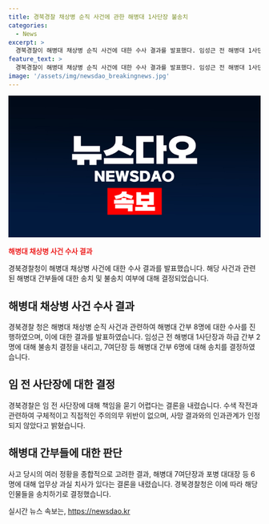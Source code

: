 ```yaml
---
title: 경북경찰 채상병 순직 사건에 관한 해병대 1사단장 불송치
categories:
  - News
excerpt: >
  경북경찰이 해병대 채상병 순직 사건에 대한 수사 결과를 발표했다. 임성근 전 해병대 1사단장과 하급 간부 2명에 대해 불송치 결정을 내리고, 당시 수색 현장을 담당한 7여단장 등 6명에 대해 송치를 결정했다. 경찰은 임 전 사단장에게는 책임이 인정되지 않으며, 다수의 간부에게는 업무상 과실 치사가 있다고 밝혔다. 이에 관련된 수색 작전, 지시, 안전 조치 등에 대한 논란이 이어지고 있다.
feature_text: >
  경북경찰이 해병대 채상병 순직 사건에 대한 수사 결과를 발표했다. 임성근 전 해병대 1사단장과 하급 간부 2명에 대해 불송치 결정을 내리고, 당시 수색 현장을 담당한 7여단장 등 6명에 대해 송치를 결정했다. 경찰은 임 전 사단장에게는 책임이 인정되지 않으며, 다수의 간부에게는 업무상 과실 치사가 있다고 밝혔다. 이에 관련된 수색 작전, 지시, 안전 조치 등에 대한 논란이 이어지고 있다.
image: '/assets/img/newsdao_breakingnews.jpg'
---
```


<p><img src="/assets/img/newsdao_breakingnews.jpg" alt="flaretime 속보" /></p>

<p><b><span style="color: #ee2323;">해병대 채상병 사건 수사 결과</span></b></p>

<p data-ke-size="size16">경북경찰청이 해병대 채상병 사건에 대한 수사 결과를 발표했습니다. 해당 사건과 관련된 해병대 간부들에 대한 송치 및 불송치 여부에 대해 결정되었습니다.</p>

<h2 data-ke-size="size26">해병대 채상병 사건 수사 결과</h2>

<p data-ke-size="size16">경북경찰 청은 해병대 채상병 순직 사건과 관련하여 해병대 간부 8명에 대한 수사를 진행하였으며, 이에 대한 결과를 발표하였습니다. 임성근 전 해병대 1사단장과 하급 간부 2명에 대해 불송치 결정을 내리고, 7여단장 등 해병대 간부 6명에 대해 송치를 결정하였습니다.</p>

<h2 data-ke-size="size26">임 전 사단장에 대한 결정</h2>

<p data-ke-size="size16">경북경찰은 임 전 사단장에 대해 책임을 묻기 어렵다는 결론을 내렸습니다. 수색 작전과 관련하여 구체적이고 직접적인 주의의무 위반이 없으며, 사망 결과와의 인과관계가 인정되지 않았다고 밝혔습니다.</p>

<h2 data-ke-size="size26">해병대 간부들에 대한 판단</h2>

<p data-ke-size="size16">사고 당시의 여러 정황을 종합적으로 고려한 결과, 해병대 7여단장과 포병 대대장 등 6명에 대해 업무상 과실 치사가 있다는 결론을 내렸습니다. 경북경찰청은 이에 따라 해당 인물들을 송치하기로 결정했습니다.</p>
실시간 뉴스 속보는, <a href="https://newsdao.kr" rel="dofollow">https://newsdao.kr</a>


